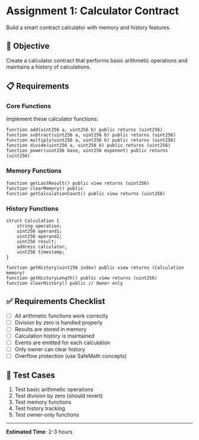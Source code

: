 # Assignment 1: Calculator Contract

Build a smart contract calculator with memory and history features.

## 🎯 Objective

Create a calculator contract that performs basic arithmetic operations and maintains a history of calculations.

## 📋 Requirements

### Core Functions

Implement these calculator functions:

```solidity
function add(uint256 a, uint256 b) public returns (uint256)
function subtract(uint256 a, uint256 b) public returns (uint256)
function multiply(uint256 a, uint256 b) public returns (uint256)
function divide(uint256 a, uint256 b) public returns (uint256)
function power(uint256 base, uint256 exponent) public returns (uint256)
```

### Memory Functions

```solidity
function getLastResult() public view returns (uint256)
function clearMemory() public
function getCalculationCount() public view returns (uint256)
```

### History Functions

```solidity
struct Calculation {
    string operation;
    uint256 operand1;
    uint256 operand2;
    uint256 result;
    address calculator;
    uint256 timestamp;
}

function getHistory(uint256 index) public view returns (Calculation memory)
function getHistoryLength() public view returns (uint256)
function clearHistory() public // Owner only
```

## ✅ Requirements Checklist

- [ ] All arithmetic functions work correctly
- [ ] Division by zero is handled properly
- [ ] Results are stored in memory
- [ ] Calculation history is maintained
- [ ] Events are emitted for each calculation
- [ ] Only owner can clear history
- [ ] Overflow protection (use SafeMath concepts)

## 🧪 Test Cases

1. Test basic arithmetic operations
2. Test division by zero (should revert)
3. Test memory functions
4. Test history tracking
5. Test owner-only functions

---

**Estimated Time**: 2-3 hours
